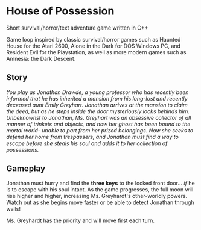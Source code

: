 # House of Possession
Short survival/horror/text adventure game written in C++

Game loop inspired by classic survival/horror games such as Haunted House for the Atari 2600, Alone in the Dark for DOS Windows PC, and Resident Evil for the Playstation, as well as more modern games such as Amnesia: the Dark Descent.

## Story

*You play as Jonathan Drawde, a young professor who has recently been informed that he has inherited a mansion from his long-lost and recently deceased aunt Emily Greyhart. Jonathan arrives at the mansion to claim the deed, but as he steps inside the door mysteriously locks behinds him. Unbeknownst to Jonathan, Ms. Greyhart was an obsessive collector of all manner of trinkets and objects, and now her ghost has been bound to the mortal world- unable to part from her prized belongings. Now she seeks to defend her home from trespassers, and Jonathan must find a way to escape before she steals his soul and adds it to her collection of possessions.*

## Gameplay

Jonathan must hurry and find the **three keys** to the locked front door... *if* he is to escape with his soul intact. As the game progresses, the full moon will rise higher and higher, increasing Ms. Greyhardt's other-worldly powers. Watch out as she begins move faster or be able to detect Jonathan through walls!

Ms. Greyhardt has the priority and will move first each turn. 
